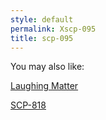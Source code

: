 ```yaml
---
style: default
permalink: Xscp-095
title: scp-095
---
```

You may also like:

[Laughing Matter](http://scp-wiki.net/laughing-matter)

[SCP-818](http://scp-wiki.net/scp-818)
